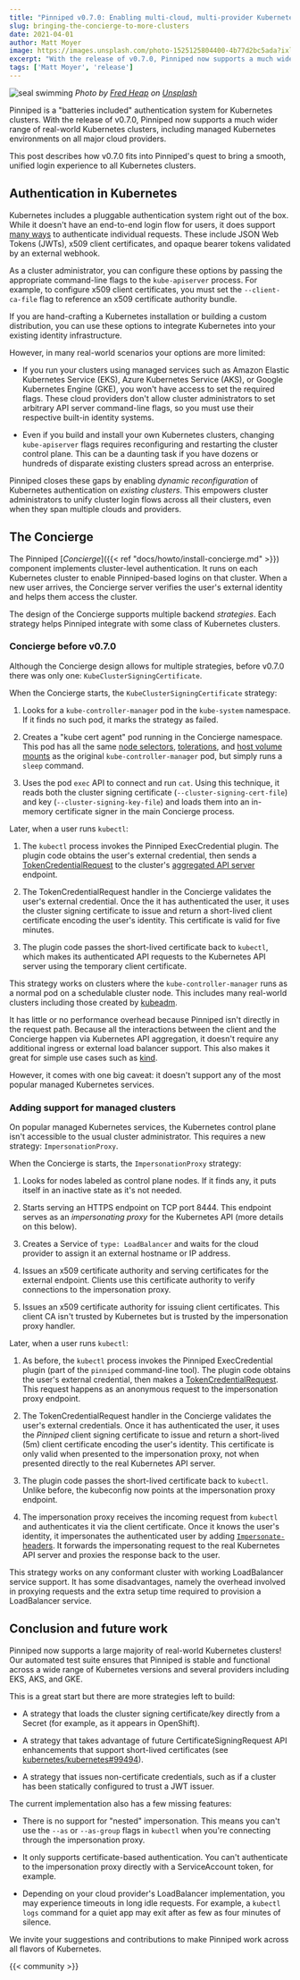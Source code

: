 ```yaml
---
title: "Pinniped v0.7.0: Enabling multi-cloud, multi-provider Kubernetes"
slug: bringing-the-concierge-to-more-clusters
date: 2021-04-01
author: Matt Moyer
image: https://images.unsplash.com/photo-1525125804400-4b77d2bc5ada?ixlib=rb-1.2.1&ixid=MXwxMjA3fDB8MHxwaG90by1wYWdlfHx8fGVufDB8fHw%3D&auto=format&fit=crop&w=1674&q=80
excerpt: "With the release of v0.7.0, Pinniped now supports a much wider range of real-world Kubernetes clusters, including managed Kubernetes environments on all major cloud providers."
tags: ['Matt Moyer', 'release']
---
```


![seal swimming](https://images.unsplash.com/photo-1525125804400-4b77d2bc5ada?ixlib=rb-1.2.1&ixid=MXwxMjA3fDB8MHxwaG90by1wYWdlfHx8fGVufDB8fHw%3D&auto=format&fit=crop&w=1674&q=80)
*Photo by [Fred Heap](https://unsplash.com/@fred_heap) on [Unsplash](https://unsplash.com/s/photos/seal)*

Pinniped is a "batteries included" authentication system for Kubernetes clusters.
With the release of v0.7.0, Pinniped now supports a much wider range of real-world Kubernetes clusters, including managed Kubernetes environments on all major cloud providers.

This post describes how v0.7.0 fits into Pinniped's quest to bring a smooth, unified login experience to all Kubernetes clusters.

## Authentication in Kubernetes

Kubernetes includes a pluggable authentication system right out of the box.
While it doesn't have an end-to-end login flow for users, it does support [many ways][kube-authn] to authenticate individual requests.
These include JSON Web Tokens (JWTs), x509 client certificates, and opaque bearer tokens validated by an external webhook.

As a cluster administrator, you can configure these options by passing the appropriate command-line flags to the `kube-apiserver` process.
For example, to configure x509 client certificates, you must set the `--client-ca-file` flag to reference an x509 certificate authority bundle.

If you are hand-crafting a Kubernetes installation or building a custom distribution, you can use these options to integrate Kubernetes into your existing identity infrastructure.

However, in many real-world scenarios your options are more limited:

- If you run your clusters using managed services such as Amazon Elastic Kubernetes Service (EKS), Azure Kubernetes Service (AKS), or Google Kubernetes Engine (GKE), you won't have access to set the required flags.
  These cloud providers don't allow cluster administrators to set arbitrary API server command-line flags, so you must use their respective built-in identity systems.

- Even if you build and install your own Kubernetes clusters, changing `kube-apiserver` flags requires reconfiguring and restarting the cluster control plane.
  This can be a daunting task if you have dozens or hundreds of disparate existing clusters spread across an enterprise.

Pinniped closes these gaps by enabling _dynamic reconfiguration_ of Kubernetes authentication on _existing clusters_.
This empowers cluster administrators to unify cluster login flows across all their clusters, even when they span multiple clouds and providers.

## The Concierge

The Pinniped [_Concierge_]({{< ref "docs/howto/install-concierge.md" >}}) component implements cluster-level authentication.
It runs on each Kubernetes cluster to enable Pinniped-based logins on that cluster.
When a new user arrives, the Concierge server verifies the user's external identity and helps them access the cluster.

The design of the Concierge supports multiple backend _strategies_.
Each strategy helps Pinniped integrate with some class of Kubernetes clusters.

### Concierge before v0.7.0

Although the Concierge design allows for multiple strategies, before v0.7.0 there was only one: `KubeClusterSigningCertificate`.

When the Concierge starts, the `KubeClusterSigningCertificate` strategy:

1. Looks for a `kube-controller-manager` pod in the `kube-system` namespace.
   If it finds no such pod, it marks the strategy as failed.

1. Creates a "kube cert agent" pod running in the Concierge namespace.
   This pod has all the same [node selectors][nodeselector], [tolerations][tolerations], and [host volume mounts][hostpath] as the original `kube-controller-manager` pod, but simply runs a `sleep` command.

1. Uses the pod `exec` API to connect and run `cat`.
   Using this technique, it reads both the cluster signing certificate (`--cluster-signing-cert-file`) and key (`--cluster-signing-key-file`) and loads them into an in-memory certificate signer in the main Concierge process.

Later, when a user runs `kubectl`:

1. The `kubectl` process invokes the Pinniped ExecCredential plugin.
   The plugin code obtains the user's external credential, then sends a [TokenCredentialRequest][tcr] to the cluster's [aggregated API server][api-aggregation] endpoint.

1. The TokenCredentialRequest handler in the Concierge validates the user's external credential.
   Once the it has authenticated the user, it uses the cluster signing certificate to issue and return a short-lived client certificate encoding the user's identity.
   This certificate is valid for five minutes.

1. The plugin code passes the short-lived certificate back to `kubectl`, which makes its authenticated API requests to the Kubernetes API server using the temporary client certificate.

This strategy works on clusters where the `kube-controller-manager` runs as a normal pod on a schedulable cluster node.
This includes many real-world clusters including those created by [kubeadm][kubeadm].

It has little or no performance overhead because Pinniped isn't directly in the request path.
Because all the interactions between the client and the Concierge happen via Kubernetes API aggregation, it doesn't require any additional ingress or external load balancer support.
This also makes it great for simple use cases such as [kind][kind].

However, it comes with one big caveat: it doesn't support any of the most popular managed Kubernetes services.

### Adding support for managed clusters

On popular managed Kubernetes services, the Kubernetes control plane isn't accessible to the usual cluster administrator.
This requires a new strategy: `ImpersonationProxy`.

When the Concierge is starts, the `ImpersonationProxy` strategy:

1. Looks for nodes labeled as control plane nodes.
   If it finds any, it puts itself in an inactive state as it's not needed.

1. Starts serving an HTTPS endpoint on TCP port 8444.
   This endpoint serves as an _impersonating proxy_ for the Kubernetes API (more details on this below).

1. Creates a Service of `type: LoadBalancer` and waits for the cloud provider to assign it an external hostname or IP address.

1. Issues an x509 certificate authority and serving certificates for the external endpoint.
   Clients use this certificate authority to verify connections to the impersonation proxy.

1. Issues an x509 certificate authority for issuing client certificates.
   This client CA isn't trusted by Kubernetes but is trusted by the impersonation proxy handler.

Later, when a user runs `kubectl`:

1. As before, the `kubectl` process invokes the Pinniped ExecCredential plugin (part of the `pinniped` command-line tool).
   The plugin code obtains the user's external credential, then makes a [TokenCredentialRequest][tcr].
   This request happens as an anonymous request to the impersonation proxy endpoint.

1. The TokenCredentialRequest handler in the Concierge validates the user's external credentials.
   Once it has authenticated the user, it uses the _Pinniped_ client signing certificate to issue and return a short-lived (5m) client certificate encoding the user's identity.
   This certificate is only valid when presented to the impersonation proxy, not when presented directly to the real Kubernetes API server.

1. The plugin code passes the short-lived certificate back to `kubectl`.
   Unlike before, the kubeconfig now points at the impersonation proxy endpoint.

1. The impersonation proxy receives the incoming request from `kubectl` and authenticates it via the client certificate.
   Once it knows the user's identity, it impersonates the authenticated user by adding [`Impersonate-` headers][impersonation].
   It forwards the impersonating request to the real Kubernetes API server and proxies the response back to the user.

This strategy works on any conformant cluster with working LoadBalancer service support.
It has some disadvantages, namely the overhead involved in proxying requests and the extra setup time required to provision a LoadBalancer service.

## Conclusion and future work

Pinniped now supports a large majority of real-world Kubernetes clusters!
Our automated test suite ensures that Pinniped is stable and functional across a wide range of Kubernetes versions and several providers including EKS, AKS, and GKE.

This is a great start but there are more strategies left to build:

- A strategy that loads the cluster signing certificate/key directly from a Secret (for example, as it appears in OpenShift).

- A strategy that takes advantage of future CertificateSigningRequest API enhancements that support short-lived certificates (see [kubernetes/kubernetes#99494][csr-notafter]).

- A strategy that issues non-certificate credentials, such as if a cluster has been statically configured to trust a JWT issuer.

The current implementation also has a few missing features:

- There is no support for "nested" impersonation.
  This means you can't use the `--as` or `--as-group` flags in `kubectl` when you're connecting through the impersonation proxy.

- It only supports certificate-based authentication.
  You can't authenticate to the impersonation proxy directly with a ServiceAccount token, for example.

- Depending on your cloud provider's LoadBalancer implementation, you may experience timeouts in long idle requests.
  For example, a `kubectl logs` command for a quiet app may exit after as few as four minutes of silence.

We invite your suggestions and contributions to make Pinniped work across all flavors of Kubernetes.

{{< community >}}

[api-aggregation]: https://kubernetes.io/docs/concepts/extend-kubernetes/api-extension/apiserver-aggregation/]
[csr-notafter]: https://github.com/kubernetes/kubernetes/pull/99494
[hostpath]: https://kubernetes.io/docs/concepts/storage/volumes/#hostpath
[impersonation]: https://kubernetes.io/docs/reference/access-authn-authz/authentication/#user-impersonation
[kind]: https://kind.sigs.k8s.io/
[kube-authn]: https://kubernetes.io/docs/reference/access-authn-authz/authentication/
[kubeadm]: https://kubernetes.io/docs/setup/production-environment/tools/kubeadm/
[nodeselector]: https://kubernetes.io/docs/concepts/scheduling-eviction/assign-pod-node/#nodeselector
[tcr]: https://github.com/vmware/pinniped/blob/main/generated/1.20/README.adoc#tokencredentialrequest
[tolerations]: https://kubernetes.io/docs/concepts/scheduling-eviction/taint-and-toleration/
